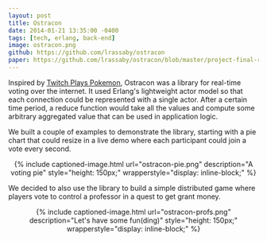 ```yaml
---
layout: post
title: Ostracon
date: 2014-01-21 13:35:00 -0400
tags: [tech, erlang, back-end]
image: ostracon.png
github: https://github.com/lrassaby/ostracon
paper: https://github.com/lrassaby/ostracon/blob/master/project-final-report.pdf
---
```

Inspired by [Twitch Plays Pokemon][twitch], Ostracon was a library for real-time voting
over the internet. It used Erlang's lightweight actor model so that each connection could be represented with a single actor.
After a certain time period, a reduce function would take all the values and compute some arbitrary aggregated value
that can be used in application logic.

We built a couple of examples to demonstrate the library, starting with a pie chart that could resize in a live demo
where each participant could join a vote every second.

<div style="text-align: center;">
{% include captioned-image.html url="ostracon-pie.png" description="A voting pie" style="height: 150px;" wrapperstyle="display: inline-block;" %}
</div>

We decided to also use the library to build a simple distributed game where players vote to control a professor
in a quest to get grant money.

<div style="text-align: center;">
{% include captioned-image.html url="ostracon-profs.png" description="Let's have some fun(ding)" style="height: 150px;" wrapperstyle="display: inline-block;" %}
</div>


[twitch]: https://www.twitch.tv/twitchplayspokemon
